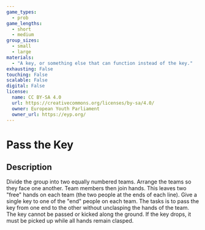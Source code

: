 ```yaml
---
game_types:
  - prob
game_lengths:
  - short
  - medium
group_sizes:
  - small
  - large
materials:
  - "A key, or something else that can function instead of the key."
exhausting: False
touching: False
scalable: False
digital: False
license:
  name: CC BY-SA 4.0
  url: https://creativecommons.org/licenses/by-sa/4.0/
  owner: European Youth Parliament
  owner_url: https://eyp.org/
---
```

# Pass the Key

## Description
Divide the group into two equally numbered teams. Arrange the teams so they face one another. Team members then join hands. This leaves two "free" hands on each team (the two people at the ends of each line). Give a single key to one of the "end" people on each team. The tasks is to pass the key from one end to the other without unclasping the hands of the team. The key cannot be passed or kicked along the ground. If the key drops, it must be picked up while all hands remain clasped.
